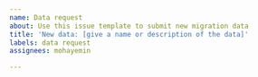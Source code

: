 ```yaml
---
name: Data request
about: Use this issue template to submit new migration data
title: 'New data: [give a name or description of the data]'
labels: data request
assignees: mohayemin

---
```



